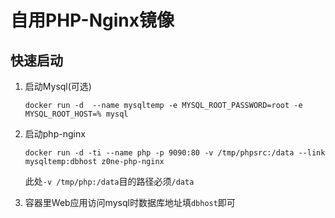 # 自用PHP-Nginx镜像


## 快速启动
1. 启动Mysql(可选)

    `docker run -d  --name mysqltemp -e MYSQL_ROOT_PASSWORD=root -e MYSQL_ROOT_HOST=% mysql`

2. 启动php-nginx

    `docker run -d -ti --name php -p 9090:80 -v /tmp/phpsrc:/data --link mysqltemp:dbhost z0ne-php-nginx`

    此处`-v /tmp/php:/data`目的路径必须`/data`

3. 容器里Web应用访问mysql时数据库地址填`dbhost`即可
